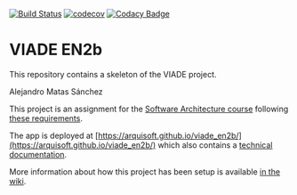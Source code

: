 [![Build Status](https://travis-ci.org/Arquisoft/viade_en2b.svg?branch=master)](https://travis-ci.org/Arquisoft/viade_en2b)
[![codecov](https://codecov.io/gh/Arquisoft/viade_en2b/branch/master/graph/badge.svg)](https://codecov.io/gh/Arquisoft/viade_en2b)
[![Codacy Badge](https://api.codacy.com/project/badge/Grade/ef6c8a8c80ba43e89e91c977e994c4c5)](https://www.codacy.com/gh/Arquisoft/viade_en2b?utm_source=github.com&amp;utm_medium=referral&amp;utm_content=Arquisoft/viade_en2b&amp;utm_campaign=Badge_Grade)

# VIADE EN2b

This repository contains a skeleton of the VIADE project.

Alejandro Matas Sánchez

This project is an assignment for the [Software Architecture course](https://arquisoft.github.io/) following [these requirements](https://labra.solid.community/public/SoftwareArchitecture/AssignmentDescription/).

The app is deployed at [https://arquisoft.github.io/viade_en2b/](https://arquisoft.github.io/viade_en2b/) which also contains a [technical documentation](https://arquisoft.github.io/viade_en2b/docs).

More information about how this project has been setup is available [in the wiki](https://github.com/Arquisoft/viade_en2b/wiki).
